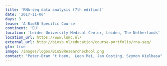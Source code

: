 ```yaml
---
title: 'RNA-seq data analysis (7th edition)'
date: '2017-11-06'
days: 3
tease: 'A BioSB Specific Course'
continent: 'EU'
location: 'Leiden University Medical Center, Leiden, The Netherlands'
location_url: https://www.lumc.nl/
external_url: http://biosb.nl/education/course-portfolio/rna-seq/
gtn: true
image: /images/logos/BioSBResearchSchool.png
contact: "Peter-Bram 't Hoen,  Leon Mei, Jan Oosting, Szymon Kielbasa"
---
```

